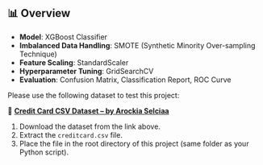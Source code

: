 ## 📊 Overview

- **Model**: XGBoost Classifier
- **Imbalanced Data Handling**: SMOTE (Synthetic Minority Over-sampling Technique)
- **Feature Scaling**: StandardScaler
- **Hyperparameter Tuning**: GridSearchCV
- **Evaluation**: Confusion Matrix, Classification Report, ROC Curve

Please use the following dataset to test this project:

🔗 **[Credit Card CSV Dataset – by Arockia Selciaa](https://www.kaggle.com/datasets/arockiaselciaa/creditcardcsv)**

1. Download the dataset from the link above.
2. Extract the `creditcard.csv` file.
3. Place the file in the root directory of this project (same folder as your Python script).
